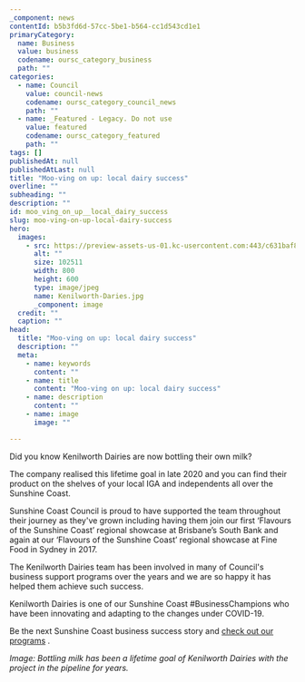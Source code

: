 ```yaml
---
_component: news
contentId: b5b3fd6d-57cc-5be1-b564-cc1d543cd1e1
primaryCategory:
  name: Business
  value: business
  codename: oursc_category_business
  path: ""
categories:
  - name: Council
    value: council-news
    codename: oursc_category_council_news
    path: ""
  - name: _Featured - Legacy. Do not use
    value: featured
    codename: oursc_category_featured
    path: ""
tags: []
publishedAt: null
publishedAtLast: null
title: "Moo-ving on up: local dairy success"
overline: ""
subheading: ""
description: ""
id: moo_ving_on_up__local_dairy_success
slug: moo-ving-on-up-local-dairy-success
hero:
  images:
    - src: https://preview-assets-us-01.kc-usercontent.com:443/c631baf8-1b46-001f-580c-d0001b68b4a8/94169a41-eb9a-4886-8626-7f02e4fc423d/Kenilworth-Daries.jpg
      alt: ""
      size: 102511
      width: 800
      height: 600
      type: image/jpeg
      name: Kenilworth-Daries.jpg
      _component: image
  credit: ""
  caption: ""
head:
  title: "Moo-ving on up: local dairy success"
  description: ""
  meta:
    - name: keywords
      content: ""
    - name: title
      content: "Moo-ving on up: local dairy success"
    - name: description
      content: ""
    - name: image
      image: ""

---
```

Did you know Kenilworth Dairies are now bottling their own milk?

The company realised this lifetime goal in late 2020 and you can find their product on the shelves of your local IGA and independents all over the Sunshine Coast.

Sunshine Coast Council is proud to have supported the team throughout their journey as they've grown including having them join our first ‘Flavours of the Sunshine Coast’ regional showcase at Brisbane’s South Bank and again at our ‘Flavours of the Sunshine Coast’ regional showcase at Fine Food in Sydney in 2017.

The Kenilworth Dairies team has been involved in many of Council's business support programs over the years and we are so happy it has helped them achieve such success.

Kenilworth Dairies is one of our Sunshine Coast #BusinessChampions who have been innovating and adapting to the changes under COVID-19.

Be the next Sunshine Coast business success story and [check out our programs](https://www.sunshinecoast.qld.gov.au/Business)
.

*Image: Bottling milk has been a lifetime goal of Kenilworth Dairies with the project in the pipeline for years.*
